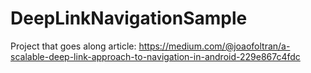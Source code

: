 # DeepLinkNavigationSample

Project that goes along article: https://medium.com/@joaofoltran/a-scalable-deep-link-approach-to-navigation-in-android-229e867c4fdc
